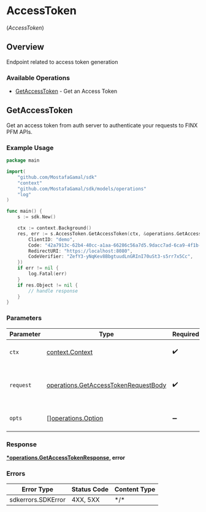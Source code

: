 # AccessToken
(*AccessToken*)

## Overview

Endpoint related to access token generation

### Available Operations

* [GetAccessToken](#getaccesstoken) - Get an Access Token

## GetAccessToken

Get an access token from auth server to authenticate your requests to FINX PFM APIs.

### Example Usage

```go
package main

import(
	"github.com/MostafaGamal/sdk"
	"context"
	"github.com/MostafaGamal/sdk/models/operations"
	"log"
)

func main() {
    s := sdk.New()

    ctx := context.Background()
    res, err := s.AccessToken.GetAccessToken(ctx, &operations.GetAccessTokenRequestBody{
        ClientID: "demo",
        Code: "42a7913c-62b4-40cc-a1aa-66286c56a7d5.9dacc7ad-6ca9-4f1b-badb-bbb55ec67323.b913eb22-9a40-464f-bc5a-0c17589214c2",
        RedirectURI: "https://localhost:8080",
        CodeVerifier: "ZefY3-yNqKev8BbgtuudLnGRInI70uSt3-s5rr7x5Cc",
    })
    if err != nil {
        log.Fatal(err)
    }
    if res.Object != nil {
        // handle response
    }
}
```

### Parameters

| Parameter                                                                                    | Type                                                                                         | Required                                                                                     | Description                                                                                  |
| -------------------------------------------------------------------------------------------- | -------------------------------------------------------------------------------------------- | -------------------------------------------------------------------------------------------- | -------------------------------------------------------------------------------------------- |
| `ctx`                                                                                        | [context.Context](https://pkg.go.dev/context#Context)                                        | :heavy_check_mark:                                                                           | The context to use for the request.                                                          |
| `request`                                                                                    | [operations.GetAccessTokenRequestBody](../../models/operations/getaccesstokenrequestbody.md) | :heavy_check_mark:                                                                           | The request object to use for the request.                                                   |
| `opts`                                                                                       | [][operations.Option](../../models/operations/option.md)                                     | :heavy_minus_sign:                                                                           | The options for this request.                                                                |

### Response

**[*operations.GetAccessTokenResponse](../../models/operations/getaccesstokenresponse.md), error**

### Errors

| Error Type         | Status Code        | Content Type       |
| ------------------ | ------------------ | ------------------ |
| sdkerrors.SDKError | 4XX, 5XX           | \*/\*              |